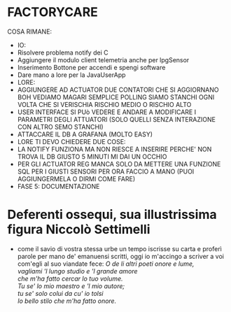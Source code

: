 # FACTORYCARE

COSA RIMANE:
- IO:
- Risolvere problema notify dei C
- Aggiungere il modulo client telemetria anche per lpgSensor
- Inserimento Bottone per accendi e spengi software
- Dare mano a lore per la JavaUserApp
- LORE:
- AGGIUNGERE AD ACTUATOR DUE CONTATORI CHE SI AGGIORNANO BOH VEDIAMO MAGARI SEMPLICE POLLING SIAMO STANCHI OGNI VOLTA CHE SI VERISCHIA RISCHIO MEDIO O RISCHIO ALTO
- USER INTERFACE SI PUò VEDERE E ANDARE A MODIFICARE I PARAMETRI DEGLI ATTUATORI (SOLO QUELLI SENZA INTERAZIONE CON ALTRO SEMO STANCHI)
- ATTACCARE IL DB A GRAFANA (MOLTO EASY)
- LORE TI DEVO CHIEDERE DUE COSE:
- LA NOTIFY FUNZIONA MA NON RIESCE A INSERIRE PERCHE' NON TROVA IL DB GIUSTO 5 MINUTI MI DAI UN OCCHIO
- PER GLI ACTUATOR REG MANCA SOLO DA METTERE UNA FUNZIONE SQL PER I GIUSTI SENSORI PER ORA FACCIO A MANO (PUOI AGGIUNGERMELA O DIRMI COME FARE)
- FASE 5: DOCUMENTAZIONE
# Deferenti ossequi, sua illustrissima figura Niccolò Settimelli
- come il savio di vostra stessa urbe un tempo iscrisse su carta e proferì parole per mano de' emanuensi scritti, oggi io m'accingo a scriver a voi com'egli al suo viandate fece:
*O de li altri poeti onore e lume,*  
*vagliami 'l lungo studio e 'l grande amore*  
*che m'ha fatto cercar lo tuo volume.*  
*Tu se' lo mio maestro e 'l mio autore;*  
*tu se' solo colui da cu' io tolsi*  
*lo bello stilo che m'ha fatto onore.*  

